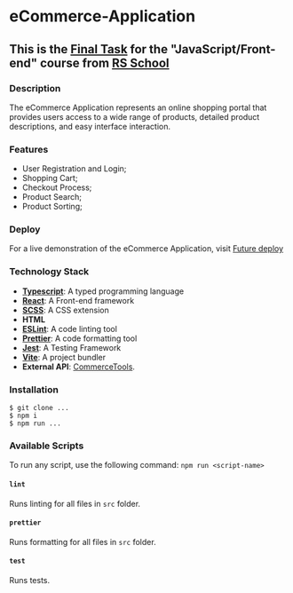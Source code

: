 # eCommerce-Application
## This is the [Final Task](https://github.com/rolling-scopes-school/tasks/tree/master/tasks/eCommerce-Application) for the "JavaScript/Front-end" course from [RS School](https://rs.school/)

### Description
The eCommerce Application represents an online shopping portal that provides users access to a wide range of products, detailed product descriptions, and easy interface interaction.

### Features
- User Registration and Login;
- Shopping Cart;
- Checkout Process;
- Product Search;
- Product Sorting;

### Deploy
For a live demonstration of the eCommerce Application, visit [Future deploy]()

### Technology Stack
- **[Typescript](https://www.typescriptlang.org/)**: A typed programming language
- **[React](https://react.dev/)**: A Front-end framework
- **[SCSS](https://sass-lang.com/)**: A CSS extension
- **HTML**
- **[ESLint](https://eslint.org/)**: A code linting tool
- **[Prettier](https://prettier.io/)**: A code formatting tool
- **[Jest](https://jestjs.io/)**: A Testing Framework
- **[Vite](https://vitejs.dev/)**: A project bundler
- **External API**: [CommerceTools](https://commercetools.com/).

### Installation
```
$ git clone ...
$ npm i
$ npm run ...
```

### Available Scripts
To run any script, use the following command: `npm run <script-name>`

#### **`lint`**
Runs linting for all files in `src` folder.

#### **`prettier`**
Runs formatting for all files in `src` folder.

#### **`test`**
Runs tests.

